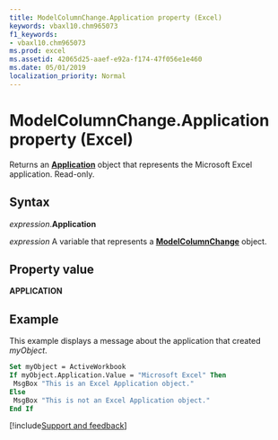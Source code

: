 ```yaml
---
title: ModelColumnChange.Application property (Excel)
keywords: vbaxl10.chm965073
f1_keywords:
- vbaxl10.chm965073
ms.prod: excel
ms.assetid: 42065d25-aaef-e92a-f174-47f056e1e460
ms.date: 05/01/2019
localization_priority: Normal
---
```



# ModelColumnChange.Application property (Excel)

Returns an **[Application](Excel.Application(object).md)** object that represents the Microsoft Excel application. Read-only.


## Syntax

_expression_.**Application**

_expression_ A variable that represents a **[ModelColumnChange](Excel.modelcolumnchange.md)** object.


## Property value

**APPLICATION**


## Example

This example displays a message about the application that created _myObject_.

```vb
Set myObject = ActiveWorkbook 
If myObject.Application.Value = "Microsoft Excel" Then 
 MsgBox "This is an Excel Application object." 
Else 
 MsgBox "This is not an Excel Application object." 
End If
```


[!include[Support and feedback](~/includes/feedback-boilerplate.md)]